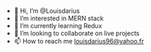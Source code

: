 - 👋 Hi, I’m @Louisdarius
- 👀 I’m interested in MERN stack
- 🌱 I’m currently learning Redux
- 💞️ I’m looking to collaborate on live projects
- 📫 How to reach me louisdarius96@yahoo.fr

<!---
Louisdarius/Louisdarius is a ✨ special ✨ repository because its `README.md` (this file) appears on your GitHub profile.
You can click the Preview link to take a look at your changes.
--->
